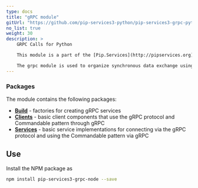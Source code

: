 ```yaml
---
type: docs
title: "gRPC module"
gitUrl: "https://github.com/pip-services3-python/pip-services3-grpc-python"
no_list: true
weight: 30
description: > 
    GRPC Calls for Python

    This module is a part of the [Pip.Services](http://pipservices.org) polyglot microservices toolkit.

    The grpc module is used to organize synchronous data exchange using calls through the gRPC protocol. It has implementations of both, the server and client parts.
---
```



### Packages

The module contains the following packages:

- [**Build**](build) - factories for creating gRPC services
- [**Clients**](clients) - basic client components that use the gRPC protocol and Commandable pattern through gRPC
- [**Services**](services) - basic service implementations for connecting via the gRPC protocol and using the Commandable pattern via gRPC


## Use

Install the NPM package as
```bash
npm install pip-services3-grpc-node --save
```
